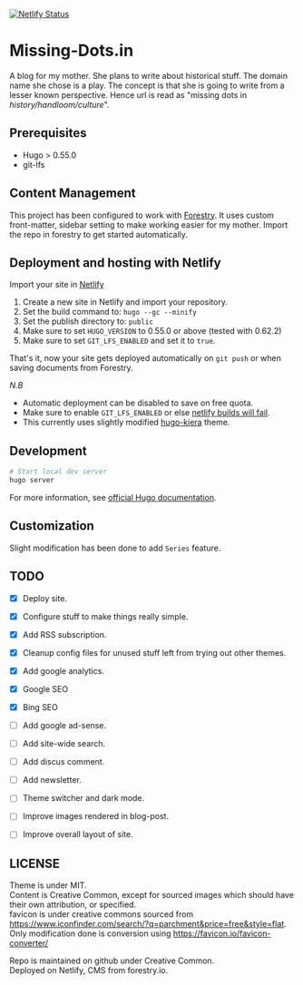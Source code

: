 [![Netlify Status](https://api.netlify.com/api/v1/badges/30432a28-f73f-431d-94b8-3c19ee4b7761/deploy-status)](https://app.netlify.com/sites/practical-feynman-973618/deploys)
# Missing-Dots.in
A blog for my mother. She plans to write about historical stuff. The domain name she chose is a play. The concept is that she is going to write from a lesser known perspective. Hence url is read as "missing dots in _history/handloom/culture_".

## Prerequisites

- Hugo > 0.55.0
- git-lfs

## Content Management

This project has been configured to work with [Forestry](https://forestry.io). It uses custom front-matter, sidebar setting to make working easier for my mother. Import the repo in forestry to get started automatically.

## Deployment and hosting with Netlify

Import your site in [Netlify](https://netlify.com)

1. Create a new site in Netlify and import your repository.
2. Set the build command to: `hugo --gc --minify`
3. Set the publish directory to: `public`
4. Make sure to set `HUGO_VERSION` to 0.55.0 or above (tested with 0.62.2)
5. Make sure to set `GIT_LFS_ENABLED` and set it to `true`.

That's it, now your site gets deployed automatically on `git push` or when saving documents from Forestry.

*N.B*
- Automatic deployment can be disabled to save on free quota.
- Make sure to enable `GIT_LFS_ENABLED` or else [netlify builds will fail](https://community.netlify.com/t/builds-fail-after-new-commit-to-git-lfs/1362).
- This currently uses slightly modified [hugo-kiera](https://themes.gohugo.io/theme/hugo-kiera/) theme.

## Development
```bash
# Start local dev server
hugo server
```
For more information, see [official Hugo documentation](https://gohugo.io/getting-started/).

## Customization
Slight modification has been done to add `Series` feature.

## TODO
- [x] Deploy site.  
- [x] Configure stuff to make things really simple.  
- [x] Add RSS subscription.  
- [x] Cleanup config files for unused stuff left from trying out other themes.  
- [x] Add google analytics. 
- [x] Google SEO
- [X] Bing SEO 
- [ ] Add google ad-sense.  
- [ ] Add site-wide search.  
- [ ] Add discus comment.  
- [ ] Add newsletter.  
- [ ] Theme switcher and dark mode.  
- [ ] Improve images rendered in blog-post.  
- [ ] Improve overall layout of site.  


## LICENSE
Theme is under MIT.  
Content is Creative Common, except for sourced images which should have their own attribution, or specified.  
favicon is under creative commons sourced from https://www.iconfinder.com/search/?q=parchment&price=free&style=flat. Only modification done is conversion using https://favicon.io/favicon-converter/  

Repo is maintained on github under Creative Common.  
Deployed on Netlify, CMS from forestry.io.  
